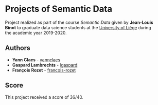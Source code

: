 # Projects of Semantic Data

Project realized as part of the course *Semantic Data* given by **Jean-Louis Binot** to graduate data science students at the [University of Liège](https://www.uliege.be/) during the academic year 2019-2020.

## Authors

* **Yann Claes** - [yannclaes](https://github.com/yannclaes)
* **Gaspard Lambrechts** - [lgaspard](https://github.com/lgaspard)
* **François Rozet** - [francois-rozet](https://github.com/francois-rozet)

## Score

This project received a score of 36/40.
